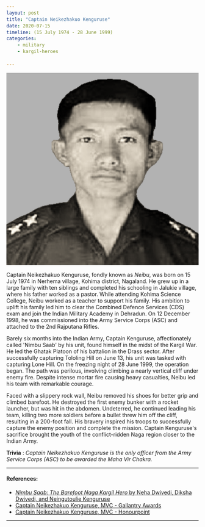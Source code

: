 ```yaml
---
layout: post
title: "Captain Neikezhakuo Kenguruse"
date: 2020-07-15
timeline: (15 July 1974 - 28 June 1999)
categories:
    - military
    - kargil-heroes

---
```


<img src="/images/kenguruse.png" alt="Captain Neikezhakuo Kenguruse Image" class="circular-img" />

Captain Neikezhakuo Kenguruse, fondly known as *Neibu*, was born on 15 July 1974 in Nerhema village, Kohima district, Nagaland. He grew up in a large family with ten siblings and completed his schooling in Jalukie village, where his father worked as a pastor. While attending Kohima Science College, Neibu worked as a teacher to support his family. His ambition to uplift his family led him to clear the Combined Defence Services (CDS) exam and join the Indian Military Academy in Dehradun. On 12 December 1998, he was commissioned into the Army Service Corps (ASC) and attached to the 2nd Rajputana Rifles.

Barely six months into the Indian Army, Captain Kenguruse, affectionately called 'Nimbu Saab' by his unit, found himself in the midst of the Kargil War. He led the Ghatak Platoon of his battalion in the Drass sector. After successfully capturing Tololing Hill on June 13, his unit was tasked with capturing Lone Hill. On the freezing night of 28 June 1999, the operation began. The path was perilous, involving climbing a nearly vertical cliff under enemy fire. Despite intense mortar fire causing heavy casualties, Neibu led his team with remarkable courage.

Faced with a slippery rock wall, Neibu removed his shoes for better grip and climbed barefoot. He destroyed the first enemy bunker with a rocket launcher, but was hit in the abdomen. Undeterred, he continued leading his team, killing two more soldiers before a bullet threw him off the cliff, resulting in a 200-foot fall. His bravery inspired his troops to successfully capture the enemy position and complete the mission. Captain Kenguruse's sacrifice brought the youth of the conflict-ridden Naga region closer to the Indian Army.

__Trivia__ : *Captain Neikezhakuo Kenguruse is the only officer from the Army Service Corps (ASC) to be awarded the Maha Vir Chakra.*

---

#### References:
- [*Nimbu Saab: The Barefoot Naga Kargil Hero* by Neha Dwivedi, Diksha Dwivedi, and Neingutoulie Kenguruse](https://padhegaindia.in/product/nimbu-saab-the-barefoot-naga/)
- [Captain Neikezhakuo Kenguruse, MVC - Gallantry Awards](https://www.gallantryawards.gov.in/awardee/1505?lang=english)
- [Captain Neikezhakuo Kenguruse, MVC - Honourpoint](https://honourpoint.in/profile/captain-neikezhakuo-kenguruse-mvc/)

---
